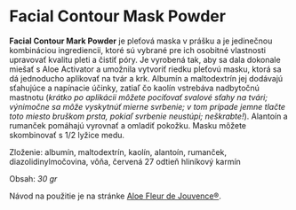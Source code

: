 Facial Contour Mask Powder
==========================

**Facial Contour Mark Powder** je pleťová maska v prášku a je jedinečnou
kombináciou ingrediencii, ktoré sú vybrané pre ich osobitné vlastnosti upravovať
kvalitu pleti a čistiť póry. Je vyrobená tak, aby sa dala dokonale miešať s Aloe
Activator a umožnila vytvoriť riedku pleťovú masku, ktorá sa dá jednoducho
aplikovať na tvár a krk. Albumín a maltodextrín jej dodávajú sťahujúce a
napínacie účinky, zatiaľ čo kaolín vstrebáva nadbytočnú mastnotu (*krátko po
aplikácii môžete pociťovať svalové sťahy na tvári; výnimočne sa môže vyskytnúť
mierne svrbenie; v tom prípade jemne tlačte toto miesto bruškom prsta, pokiaľ
svrbenie neustúpi; neškrabte!*). Alantoín a rumanček pomáhajú vyrovnať a omladiť
pokožku. Masku môžete skombinovať s 1/2 lyžice medu.

Zloženie: albumín, maltodextrín, kaolín, alantoín, rumanček,
diazolidinylmočovina, vôňa, červená 27 odtieň hliníkový karmín

Obsah: *30 gr*

Návod na použitie je na stránke [Aloe Fleur de
Jouvence®](/sip/p/aloe-fleur-de-juouvence/).

